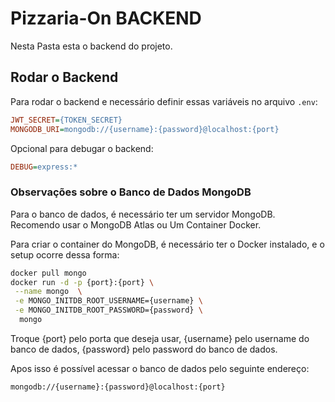 # Pizzaria-On BACKEND

Nesta Pasta esta o backend do projeto.

## Rodar o Backend

Para rodar o backend e necessário definir essas variáveis no arquivo `.env`:

```ini
JWT_SECRET={TOKEN_SECRET}
MONGODB_URI=mongodb://{username}:{password}@localhost:{port}
```

Opcional para debugar o backend:

```ini
DEBUG=express:*
```

### Observações sobre o Banco de Dados MongoDB

Para o banco de dados, é necessário ter um servidor MongoDB. Recomendo usar o MongoDB Atlas ou Um Container Docker.

Para criar o container do MongoDB, é necessário ter o Docker instalado, e o setup ocorre dessa forma:

```bash
docker pull mongo
docker run -d -p {port}:{port} \
 --name mongo  \
 -e MONGO_INITDB_ROOT_USERNAME={username} \
 -e MONGO_INITDB_ROOT_PASSWORD={password} \
  mongo
```
Troque {port} pelo porta que deseja usar,
{username} pelo username do banco de dados,
{password} pelo password do banco de dados.

Apos isso é possível acessar o banco de dados pelo seguinte endereço:

```bash
mongodb://{username}:{password}@localhost:{port}
```
